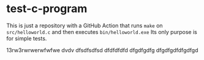 # test-c-program
This is just a repository with a GitHub Action that runs `make` on `src/helloworld.c` and then executes `bin/helloworld.exe`
Its only purpose is for simple tests.

13rw3rwrwerwfwfwe
dvdv
dfsdfsdfsd
dfdfdfdfd
dfgdfgdfg
dfgdfgdfdfgdfgd
